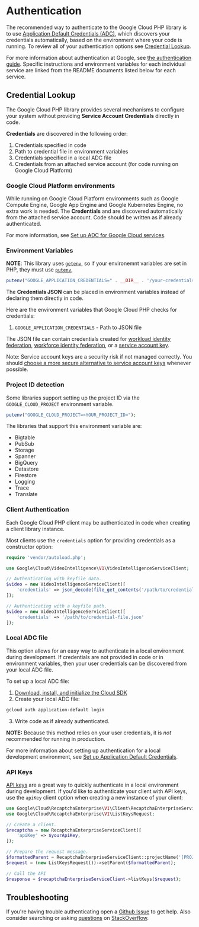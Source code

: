 # Authentication

The recommended way to authenticate to the Google Cloud PHP library is to use
[Application Default Credentials (ADC)](https://cloud.google.com/docs/authentication/application-default-credentials),
which discovers your credentials automatically, based on the environment where your code is running.
To review all of your authentication options see [Credential Lookup](#credential-lookup).

For more information about authentication at Google, see [the authentication guide](https://cloud.google.com/docs/authentication).
Specific instructions and environment variables for each individual service are linked from the README documents listed below for each service.

## Credential Lookup

The Google Cloud PHP library provides several mechanisms to configure your system without providing
**Service Account Credentials** directly in code.

**Credentials** are discovered in the following order:

1. Credentials specified in code
2. Path to credential file in environment variables
3. Credentials specified in a local ADC file
4. Credentials from an attached service account (for code running on Google Cloud Platform)

### Google Cloud Platform environments

While running on Google Cloud Platform environments such as Google Compute Engine, Google App Engine
and Google Kubernetes Engine, no extra work is needed. The **Credentials** and are discovered
automatically from the attached service account. Code should be written as if already authenticated.

For more information, see
[Set up ADC for Google Cloud services](https://cloud.google.com/docs/authentication/provide-credentials-adc#attached-sa).

### Environment Variables

**NOTE**: This library uses [`getenv`](https://www.php.net/manual/en/function.getenv.php), so if
your environemnt variables are set in PHP, they must use
[`putenv`](https://www.php.net/manual/en/function.putenv.php),

```php
putenv("GOOGLE_APPLICATION_CREDENTIALS=" . __DIR__ . '/your-credentials-file.json');
```
The **Credentials JSON** can be placed in environment variables instead of
declaring them directly in code.

Here are the environment variables that Google Cloud PHP checks for credentials:

1. `GOOGLE_APPLICATION_CREDENTIALS` - Path to JSON file

The JSON file can contain credentials created for
[workload identity federation](https://cloud.google.com/iam/docs/workload-identity-federation),
[workforce identity federation](https://cloud.google.com/iam/docs/workforce-identity-federation), or a
[service account key](https://cloud.google.com/docs/authentication/provide-credentials-adc#local-key).

Note: Service account keys are a security risk if not managed correctly. You should
[choose a more secure alternative to service account keys](https://cloud.google.com/docs/authentication#auth-decision-tree)
whenever possible.

### Project ID detection

Some libraries support setting up the project ID via the `GOOGLE_CLOUD_PROJECT` environment variable.
```php
putenv("GOOGLE_CLOUD_PROJECT=<YOUR_PROJECT_ID>");
```
The libraries that support this environment variable are:
- Bigtable
- PubSub
- Storage
- Spanner
- BigQuery
- Datastore
- Firestore
- Logging
- Trace
- Translate

### Client Authentication

Each Google Cloud PHP client may be authenticated in code when creating a client library instance.

Most clients use the `credentials` option for providing credentials as a constructor option:

```php
require 'vendor/autoload.php';

use Google\Cloud\VideoIntelligence\V1\VideoIntelligenceServiceClient;

// Authenticating with keyfile data.
$video = new VideoIntelligenceServiceClient([
    'credentials' => json_decode(file_get_contents('/path/to/credential-file.json'), true)
]);

// Authenticating with a keyfile path.
$video = new VideoIntelligenceServiceClient([
    'credentials' => '/path/to/credential-file.json'
]);
```

### Local ADC file

This option allows for an easy way to authenticate in a local environment during development. If
credentials are not provided in code or in environment variables, then your user credentials can be
discovered from your local ADC file.

To set up a local ADC file:

1. [Download, install, and initialize the Cloud SDK](https://cloud.google.com/sdk)
2. Create your local ADC file:

```sh
gcloud auth application-default login
```

3. Write code as if already authenticated.

**NOTE:** Because this method relies on your user credentials, it is _not_ recommended for running
in production.

For more information about setting up authentication for a local development environment, see
[Set up Application Default Credentials](https://cloud.google.com/docs/authentication/provide-credentials-adc#local-dev).

### API Keys

[API keys][api_keys] are a great way to quickly authenticate in a local environment during development. If
you'd like to authenticate your client with API keys, use the `apiKey` client option when creating a new
instance of your client:

```php
use Google\Cloud\RecaptchaEnterprise\V1\Client\RecaptchaEnterpriseServiceClient;
use Google\Cloud\RecaptchaEnterprise\V1\ListKeysRequest;

// Create a client.
$recaptcha = new RecaptchaEnterpriseServiceClient([
    'apiKey' => $yourApiKey,
]);

// Prepare the request message.
$formattedParent = RecaptchaEnterpriseServiceClient::projectName('[PROJECT]');
$request = (new ListKeysRequest())->setParent($formattedParent);

// Call the API
$response = $recaptchaEnterpriseServiceClient->listKeys($request);
```

[api_keys]: https://cloud.google.com/docs/authentication/api-keys

## Troubleshooting

If you're having trouble authenticating open a
[Github Issue](https://github.com/googleapis/google-cloud-php/issues/new?title=Authentication+question)
to get help. Also consider searching or asking
[questions](http://stackoverflow.com/questions/tagged/google-cloud-platform+php) on
[StackOverflow](http://stackoverflow.com).
